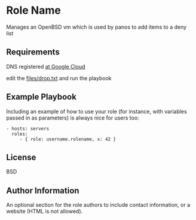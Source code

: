 Role Name
=========

Manages an OpenBSD vm which is used by panos to add items to a deny list

Requirements
------------

DNS registered [at Google Cloud](https://console.cloud.google.com/net-services/dns/zones?referrer=search&project=pul-gcdc)

edit the [files/drop.txt](files/drop.txt) and run the playbook



Example Playbook
----------------

Including an example of how to use your role (for instance, with variables passed in as parameters) is always nice for users too:

    - hosts: servers
      roles:
         - { role: username.rolename, x: 42 }

License
-------

BSD

Author Information
------------------

An optional section for the role authors to include contact information, or a website (HTML is not allowed).
